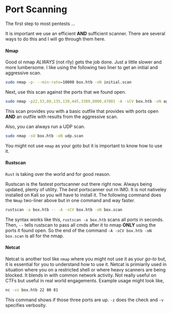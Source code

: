 # Port Scanning
The first step to most pentests ...

It is important we use an efficient **AND** sufficient scanner. There are several ways to do this and I will go through them here.

#### Nmap
Good ol nmap *ALWAYS* (not rlly) gets the job done. Just a little slower and more lumbersome. I like using the following two liner to get an initial and aggressive scan.
```bash
sudo nmap -p- --min-rate=10000 box.htb -oN initial.scan
```
Next, use this scan against the ports that we found open.
```bash
sudo nmap -p22,53,80,135,139,445,3389,8000,47001 -A -sCV box.htb -oN aggressive.scan
```
This scan provides you with a basic outfile that provides with ports open **AND** an outfile with results from the aggressive scan.

Also, you can always run a UDP scan.
```bash
sudo nmap -sU box.htb -oN udp.scan
```
You might not use `nmap` as your goto but it is important to know how to use it.

#### Rustscan
`Rust` is taking over the world and for good reason.

Rustscan is the fastest portscanner out there right now. Always being updated, plenty of utility. The *best* portscanner out rn IMO. It is not nativeley installed on Kali so you will have to install it. The following command does the `Nmap` two-liner above but in one command and way faster.
```bash
rustscan -a box.htb -- -A -sCV box.htb -oN box.scan
```
The syntax works like this, `rustscan -a box.htb` scans all ports in seconds. Then, `--` tells rustscan to pass all cmds after it to nmap **ONLY** using the ports it found open. So the end of the command `-A -sCV box.htb -oN box.scan` is all for the nmap.

#### Netcat
Netcat is another tool like `nmap` where you might not use it as your *go-to* but, it is essential for you to understand how to use it. Netcat is primiarily used in situation where you on a restricted shell or where heavy scanners are being blocked. It blends in with common network activity. Not really useful on CTFs but useful in real world engagements. Example usage might look like,
```bash
nc -vz box.htb 22 80 81
```
This command shows if those three ports are up. `-z` does the check and `-v` specifies verbosity.

